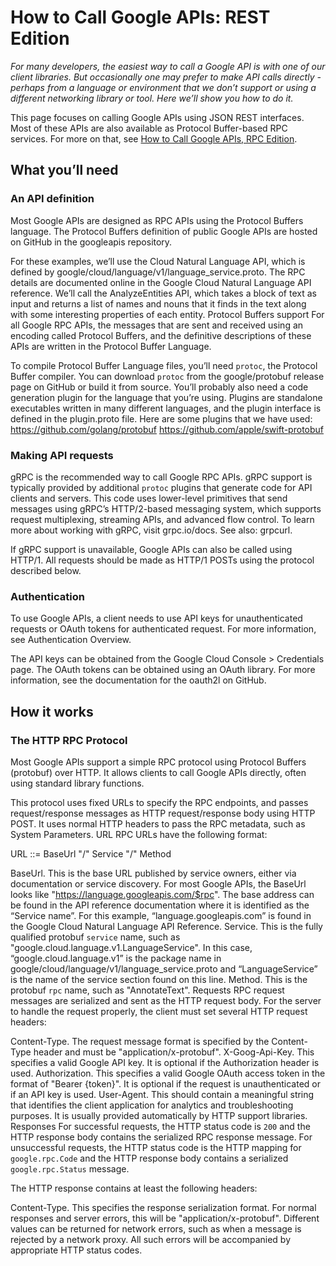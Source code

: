 # How to Call Google APIs: REST Edition

_For many developers, the easiest way to call a Google API is with one of our client libraries. But occasionally one may prefer to make API calls directly - perhaps from a language or environment that we don’t support or using a different networking library or tool. Here we’ll show you how to do it._

This page focuses on calling Google APIs using JSON REST interfaces. 
Most of these APIs are also available as Protocol Buffer-based 
RPC services. For more on that, see
[How to Call Google APIs, RPC Edition](/HowToRPC).

## What you’ll need

### An API definition
Most Google APIs are designed as RPC APIs using the Protocol Buffers language. The Protocol Buffers definition of public Google APIs are hosted on GitHub in the googleapis repository.

For these examples, we’ll use the Cloud Natural Language API, which is defined by google/cloud/language/v1/language_service.proto. The RPC details are documented online in the Google Cloud Natural Language API reference. We’ll call the AnalyzeEntities API, which takes a block of text as input and returns a list of names and nouns that it finds in the text along with some interesting properties of each entity.
Protocol Buffers support 
For all Google RPC APIs, the messages that are sent and received using an encoding called  Protocol Buffers, and the definitive descriptions of these APIs are written in the Protocol Buffer Language. 

To compile Protocol Buffer Language files, you’ll need `protoc`, the Protocol Buffer compiler. You can download `protoc` from the google/protobuf release page on GitHub or build it from source. You’ll probably also need a code generation plugin for the language that you’re using. Plugins are standalone executables written in many different languages, and the plugin interface is defined in the plugin.proto file. Here are some plugins that we have used:
https://github.com/golang/protobuf
https://github.com/apple/swift-protobuf
### Making API requests
gRPC is the recommended way to call Google RPC APIs. gRPC support is typically provided by additional `protoc` plugins that generate code for API clients and servers. This code uses lower-level primitives that send messages using gRPC’s HTTP/2-based messaging system, which supports request multiplexing, streaming APIs, and advanced flow control. To learn more about working with gRPC, visit grpc.io/docs. See also: grpcurl.

If gRPC support is unavailable, Google APIs can also be called using HTTP/1. All requests should be made as HTTP/1 POSTs using the protocol described below.
### Authentication
To use Google APIs, a client needs to use API keys for unauthenticated requests or OAuth tokens for authenticated request. For more information, see Authentication Overview.

The API keys can be obtained from the Google Cloud Console > Credentials page. The OAuth tokens can be obtained using an OAuth library. For more information, see the documentation for the oauth2l on GitHub.
## How it works
### The HTTP RPC Protocol
Most Google APIs support a simple RPC protocol using Protocol Buffers (protobuf) over HTTP. It allows clients to call Google APIs directly, often using standard library functions.

This protocol uses fixed URLs to specify the RPC endpoints, and passes request/response messages as HTTP request/response body using HTTP POST. It uses normal HTTP headers to pass the RPC metadata, such as System Parameters.
URL
RPC URLs have the following format:

URL ::= BaseUrl "/" Service "/" Method

BaseUrl. This is the base URL published by service owners, either via documentation or service discovery. For most Google APIs, the BaseUrl looks like "https://language.googleapis.com/$rpc". The base address can be found in the API reference documentation where it is identified as the “Service name”. For this example, “language.googleapis.com” is found in the Google Cloud Natural Language API Reference. 
Service. This is the fully qualified protobuf `service` name, such as "google.cloud.language.v1.LanguageService". In this case, “google.cloud.language.v1” is the package name in google/cloud/language/v1/language_service.proto and “LanguageService” is the name of the service section found on this line.
Method. This is the protobuf `rpc` name, such as "AnnotateText".
Requests
RPC request messages are serialized and sent as the HTTP request body. For the server to handle the request properly, the client must set several HTTP request headers:

Content-Type. The request message format is specified by the Content-Type header and must be "application/x-protobuf".
X-Goog-Api-Key. This specifies a valid Google API key. It is optional if the Authorization header is used.
Authorization. This specifies a valid Google OAuth access token in the format of "Bearer {token}". It is optional if the request is unauthenticated or if an API key is used.
User-Agent. This should contain a meaningful string that identifies the client application for analytics and troubleshooting purposes. It is usually provided automatically by HTTP support libraries.
Responses
For successful requests, the HTTP status code is `200` and the HTTP response body contains the serialized RPC response message. For unsuccessful requests, the HTTP status code is the HTTP mapping for `google.rpc.Code` and the HTTP response body contains a serialized `google.rpc.Status` message. 

The HTTP response contains at least the following headers:

Content-Type. This specifies the response serialization format. For normal responses and server errors, this will be "application/x-protobuf". Different values can be returned for network errors, such as when a message is rejected by a network proxy. All such errors will be accompanied by appropriate HTTP status codes.
